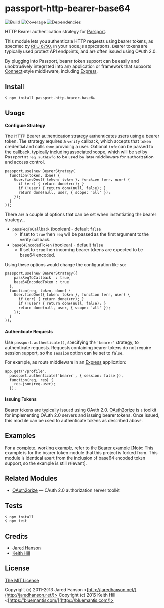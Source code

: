 # passport-http-bearer-base64

[![Build](https://travis-ci.org/auralon/passport-http-bearer-base64.png)](http://travis-ci.org/auralon/passport-http-bearer-base64)
[![Coverage](https://coveralls.io/repos/github/auralon/passport-http-bearer-base64/badge.svg?branch=master)](https://coveralls.io/github/auralon/passport-http-bearer-base64?branch=master)
[![Dependencies](https://david-dm.org/auralon/passport-http-bearer-base64.png)](http://david-dm.org/auralon/passport-http-bearer-base64)

HTTP Bearer authentication strategy for [Passport](http://passportjs.org/).

This module lets you authenticate HTTP requests using bearer tokens, as
specified by [RFC 6750](http://tools.ietf.org/html/rfc6750), in your Node.js
applications.  Bearer tokens are typically used protect API endpoints, and are
often issued using OAuth 2.0.

By plugging into Passport, bearer token support can be easily and unobtrusively
integrated into any application or framework that supports
[Connect](http://www.senchalabs.org/connect/)-style middleware, including
[Express](http://expressjs.com/).

## Install

    $ npm install passport-http-bearer-base64

## Usage

#### Configure Strategy

The HTTP Bearer authentication strategy authenticates users using a bearer
token.  The strategy requires a `verify` callback, which accepts that `token`
credential and calls `done` providing a user.  Optional `info` can be passed
to the callback, typically including associated scope, which will be set by 
Passport at `req.authInfo` to be used by later middleware for authorization 
and access control.

    passport.use(new BearerStrategy(
      function(token, done) {
        User.findOne({ token: token }, function (err, user) {
          if (err) { return done(err); }
          if (!user) { return done(null, false); }
          return done(null, user, { scope: 'all' });
        });
      }
    ));

There are a couple of options that can be set when instantiating the bearer 
strategy...

* `passReqToCallback` (boolean) - default `false`
  * If set to `true` then `req` will be passed as the first argument to the verify callback.
* `base64EncodedToken` (boolean) - default `false`
  * If set to `true` then incoming bearer tokens are expected to be base64 encoded.

Using these options would change the configuration like so:

    passport.use(new BearerStrategy({
        passReqToCallback  : true,
        base64EncodedToken : true
      },
      function(req, token, done) {
        User.findOne({ token: token }, function (err, user) {
          if (err) { return done(err); }
          if (!user) { return done(null, false); }
          return done(null, user, { scope: 'all' });
        });
      }
    ));

#### Authenticate Requests

Use `passport.authenticate()`, specifying the `'bearer'` strategy, to
authenticate requests.  Requests containing bearer tokens do not require session
support, so the `session` option can be set to `false`.

For example, as route middleware in an [Express](http://expressjs.com/)
application:

    app.get('/profile', 
      passport.authenticate('bearer', { session: false }),
      function(req, res) {
        res.json(req.user);
      });

#### Issuing Tokens

Bearer tokens are typically issued using OAuth 2.0.  [OAuth2orize](https://github.com/jaredhanson/oauth2orize)
is a toolkit for implementing OAuth 2.0 servers and issuing bearer tokens.  Once
issued, this module can be used to authenticate tokens as described above.

## Examples

For a complete, working example, refer to the [Bearer example](https://github.com/passport/express-4.x-http-bearer-example) 
[Note: This example is for the bearer token module that this project is forked from.  This module is identical apart from 
the inclusion of base64 encoded token support, so the example is still relevant].

## Related Modules

- [OAuth2orize](https://github.com/jaredhanson/oauth2orize) — OAuth 2.0 authorization server toolkit

## Tests

    $ npm install
    $ npm test

## Credits

  - [Jared Hanson](https://github.com/jaredhanson)
  - [Keith Hill](https://github.com/auralon)

## License

[The MIT License](http://opensource.org/licenses/MIT)

Copyright (c) 2011-2013 Jared Hanson <[http://jaredhanson.net/](http://jaredhanson.net/)>
Copyright (c) 2016 Keith Hill <[https://bluemantis.com/](https://bluemantis.com/)>
